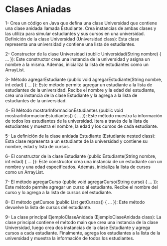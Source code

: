 # Clases Aniadas

1- Crea un código en Java que defina una clase Universidad que contiene una clase anidada llamada Estudiante. Crea instancias de ambas clases y las utiliza para simular estudiantes y sus cursos en una universidad.
Definición de la clase Universidad (Universidad class):
Esta clase representa una universidad y contiene una lista de estudiantes.

2- Constructor de la clase Universidad (public Universidad(String nombre) { ... }):
Este constructor crea una instancia de la universidad y asigna un nombre a la misma. Además, inicializa la lista de estudiantes como un ArrayList.

3- Método agregarEstudiante (public void agregarEstudiante(String nombre, int edad) { ... }):
Este método permite agregar un estudiante a la lista de estudiantes de la universidad. Recibe el nombre y la edad del estudiante, crea una instancia de la clase Estudiante y la agrega a la lista de estudiantes de la universidad.

4- El Método mostrarInformacionEstudiantes (public void mostrarInformacionEstudiantes() { ... }):
Este método muestra la información de todos los estudiantes de la universidad. Itera a través de la lista de estudiantes y muestra el nombre, la edad y los cursos de cada estudiante.

5- La definición de la clase anidada Estudiante (Estudiante nested class):
Esta clase representa a un estudiante de la universidad y contiene su nombre, edad y lista de cursos.

6- El constructor de la clase Estudiante (public Estudiante(String nombre, int edad) { ... }):
Este constructor crea una instancia de un estudiante con un nombre y una edad especificados. Además, inicializa la lista de cursos como un ArrayList.

7- El método agregarCurso (public void agregarCurso(String curso) { ... }):
Este método permite agregar un curso al estudiante. Recibe el nombre del curso y lo agrega a la lista de cursos del estudiante.

8- El método getCursos (public List<String> getCursos() { ... }):
Este método devuelve la lista de cursos del estudiante.

9- La clase principal EjemploClaseAnidada (EjemploClaseAnidada class):
La clase principal contiene el método main que crea una instancia de la clase Universidad, luego crea dos instancias de la clase Estudiante y agrega cursos a cada estudiante. Finalmente, agrega los estudiantes a la lista de la universidad y muestra la información de todos los estudiantes.
